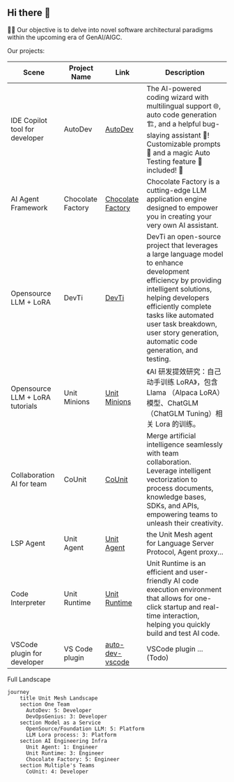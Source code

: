 ## Hi there 👋

🙋‍♀️ Our objective is to delve into novel software architectural paradigms within the upcoming era of GenAI/AIGC.

Our projects:

| Scene                           | Project Name   | Link                                                      | Description    |
|---------------------------------|----------------|-----------------------------------------------------------|----------------|
| IDE Copilot tool for developer  | AutoDev        |  [AutoDev](https://github.com/unit-mesh/auto-dev)         | The AI-powered coding wizard with multilingual support 🌐, auto code generation 🏗️, and a helpful bug-slaying assistant 🐞! Customizable prompts 🎨 and a magic Auto Testing feature 🧪 included! 🚀 |
| AI Agent Framework              | Chocolate Factory | [Chocolate Factory](https://github.com/unit-mesh/chocolate-factory) | Chocolate Factory is a cutting-edge LLM application engine designed to empower you in creating your very own AI assistant. |
| Opensource LLM + LoRA           | DevTi          | [DevTi](https://github.com/unit-mesh/devti)               | DevTi an open-source project that leverages a large language model to enhance development efficiency by providing intelligent solutions, helping developers efficiently complete tasks like automated user task breakdown, user story generation, automatic code generation, and testing. |
| Opensource LLM + LoRA tutorials | Unit Minions   | [Unit Minions](https://github.com/unit-mesh/unit-minions) | 《AI 研发提效研究：自己动手训练 LoRA》，包含 Llama （Alpaca LoRA）模型、ChatGLM （ChatGLM Tuning）相关 Lora 的训练。 | 
| Collaboration AI for team       | CoUnit         | [CoUnit](https://github.com/unit-mesh/co-unit)            | Merge artificial intelligence seamlessly with team collaboration. Leverage intelligent vectorization to process documents, knowledge bases, SDKs, and APIs, empowering teams to unleash their creativity.  |
| LSP Agent                       | Unit Agent     | [Unit Agent](https://github.com/unit-mesh/unit-agent)     | the Unit Mesh agent for Language Server Protocol, Agent proxy... |
| Code Interpreter                | Unit Runtime   | [Unit Runtime](https://github.com/unit-mesh/unit-runtime) | Unit Runtime is an efficient and user-friendly AI code execution environment that allows for one-click startup and real-time interaction, helping you quickly build and test AI code.  |
| VSCode plugin for developer     | VS Code plugin | [auto-dev-vscode](https://github.com/unit-mesh/auto-dev-vscode)  | VSCode plugin ... (Todo)      |

Full Landscape

```mermaid
journey
    title Unit Mesh Landscape
    section One Team
      AutoDev: 5: Developer
      DevOpsGenius: 3: Developer
    section Model as a Service
      OpenSource/Foundation LLM: 5: Platform
      LLM Lora process: 3: Platform
    section AI Engineering Infra
      Unit Agent: 1: Engineer    
      Unit Runtime: 3: Engineer
      Chocolate Factory: 5: Engineer
    section Multiple's Teams
      CoUnit: 4: Developer
```

<!--

**Here are some ideas to get you started:**

🙋‍♀️ A short introduction - what is your organization all about?
🌈 Contribution guidelines - how can the community get involved?
👩‍💻 Useful resources - where can the community find your docs? Is there anything else the community should know?
🍿 Fun facts - what does your team eat for breakfast?
🧙 Remember, you can do mighty things with the power of [Markdown](https://docs.github.com/github/writing-on-github/getting-started-with-writing-and-formatting-on-github/basic-writing-and-formatting-syntax)
-->
